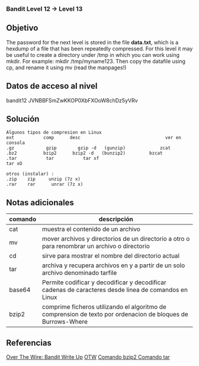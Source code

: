 ### Bandit Level 12 → Level 13

## Objetivo
The password for the next level is stored in the file **data.txt**, which is a hexdump of a file that has been repeatedly compressed. For this level it may be useful to create a directory under /tmp in which you can work using mkdir. For example: mkdir /tmp/myname123. Then copy the datafile using cp, and rename it using mv (read the manpages!)

## Datos de acceso al nivel
bandit12
JVNBBFSmZwKKOP0XbFXOoW8chDz5yVRv

## Solución
```
Algunos tipos de compresion en Linux
ext           comp      desc                                ver en consola
.gz            gzip        gzip -d   (gunzip)             zcat 
.bz2          bzip2      bzip2 -d   (bunzip2)         bzcat
.tar           tar           tar xf                                 tar xO 

otros (instalar) :
.zip    zip     unzip (7z x)
.rar    rar      unrar (7z x)

```
## Notas adicionales

| comando | descripción |
|-----|-----|
| cat | muestra el contenido de un archivo |
| mv | mover archivos y directorios de un directorio a otro o para renombrar un archivo o directorio |
| cd | sirve para mostrar el nombre del directorio actual |
| tar | archiva y recupera archivos en y a partir de un solo archivo denominado tarfile|
| base64 | Permite codificar y decodificar y decodificar cadenas de caracteres desde linea de comandos en Linux|
| bzip2 | comprime ficheros utilizando el algoritmo de comprension de texto por ordenacion de bloques de Burrows-Where|
## Referencias
[Over The Wire: Bandit Write Up](https://jwuk.files.wordpress.com/2016/05/writeup1.pdf)
[OTW](https://axcheron.github.io/writeups/otw/bandit/)
[Comando bzip2 ](https://www.google.com/search?q=comando+bzip2+en+linux+que+gace&rlz=1C1UEAD_esMX1021MX1021&oq=comando+bzip2+en+linux+que+gace&aqs=chrome..69i57j33i10i160.10650j0j7&sourceid=chrome&ie=UTF-8)
[Comando tar](https://docs.oracle.com/cd/E19620-01/805-5917-10/z400009a1190/index.html#:~:text=El%20comando%20tar%20archiva%20y,tratarse%20de%20un%20archivo%20cualquiera.)